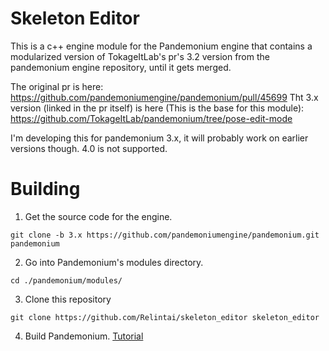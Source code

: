# Skeleton Editor

This is a c++ engine module for the Pandemonium engine that contains a modularized version of TokageItLab's pr's 3.2 version from the pandemonium engine repository, until it gets merged.

The original pr is here: https://github.com/pandemoniumengine/pandemonium/pull/45699
Tht 3.x version (linked in the pr itself) is here  (This is the base for this module): https://github.com/TokageItLab/pandemonium/tree/pose-edit-mode

I'm developing this for pandemonium 3.x, it will probably work on earlier versions though. 4.0 is not supported.

# Building

1. Get the source code for the engine.

```git clone -b 3.x https://github.com/pandemoniumengine/pandemonium.git pandemonium```

2. Go into Pandemonium's modules directory.

```
cd ./pandemonium/modules/
```

3. Clone this repository

```
git clone https://github.com/Relintai/skeleton_editor skeleton_editor
```

4. Build Pandemonium. [Tutorial](https://docs.pandemoniumengine.org/en/latest/development/compiling/index.html)
